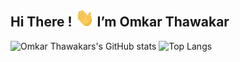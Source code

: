 
<h2> Hi There ! <img src="https://raw.githubusercontent.com/ABSphreak/ABSphreak/master/gifs/Hi.gif" width="30px"> I’m Omkar Thawakar</h2>

<!-- [![LinkedIn](https://img.shields.io/badge/LinkedIn-blue?style=for-the-badge&logo=Linkedin&logoColor=white)](https://www.linkedin.com/in/omkar-thawakar-8b9521161/)
[![Gmail](https://img.shields.io/badge/Gmail-red?style=for-the-badge&logo=gmail&logoColor=white)](mailto:omee0805@gmail.com)
[![Google Scholar](https://img.shields.io/badge/Google%20Scholar-4285F4?style=for-the-badge&logo=google-scholar&logoColor=white)](https://scholar.google.com/citations?user=flvl5YQAAAAJ&hl=en)
[![Twitter](https://img.shields.io/twitter/url?url=https%3A%2F%2Fshields.io)](https://twitter.com/omkar_thawakar)
 -->

<!-- - 👀 I’m interested in cutting-edge research on CV and DL especially in domain of Detection, Segmenatation, Restoration etc.
- 💞️ I’m looking to collaborate on research projects, ideas related to computer Vision, Natural Language Proicessing, Robotics etc. 
- 📫 How to reach me [GMAIL](omee0805@gmail.com)  -->

![Omkar Thawakars's GitHub stats](https://github-readme-stats.vercel.app/api?username=OmkarThawakar&show_icons=true&theme=dark#gh-dark-mode-only)   ![Top Langs](https://github-readme-stats-sigma-five.vercel.app/api/top-langs/?username=OmkarThawakar&layout=compact&hide_progress=true&theme=dark#gh-dark-mode-only)
